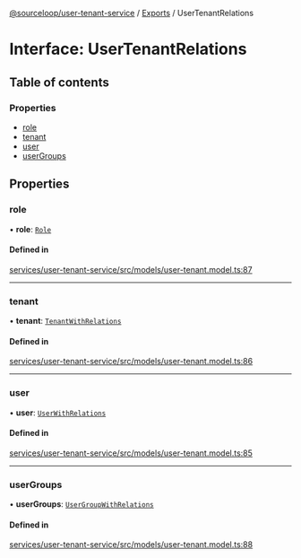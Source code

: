 [@sourceloop/user-tenant-service](../README.md) / [Exports](../modules.md) / UserTenantRelations

# Interface: UserTenantRelations

## Table of contents

### Properties

- [role](UserTenantRelations.md#role)
- [tenant](UserTenantRelations.md#tenant)
- [user](UserTenantRelations.md#user)
- [userGroups](UserTenantRelations.md#usergroups)

## Properties

### role

• **role**: [`Role`](../classes/Role.md)

#### Defined in

[services/user-tenant-service/src/models/user-tenant.model.ts:87](https://github.com/sourcefuse/loopback4-microservice-catalog/blob/b93c60ac7/services/user-tenant-service/src/models/user-tenant.model.ts#L87)

___

### tenant

• **tenant**: [`TenantWithRelations`](../modules.md#tenantwithrelations)

#### Defined in

[services/user-tenant-service/src/models/user-tenant.model.ts:86](https://github.com/sourcefuse/loopback4-microservice-catalog/blob/b93c60ac7/services/user-tenant-service/src/models/user-tenant.model.ts#L86)

___

### user

• **user**: [`UserWithRelations`](../modules.md#userwithrelations)

#### Defined in

[services/user-tenant-service/src/models/user-tenant.model.ts:85](https://github.com/sourcefuse/loopback4-microservice-catalog/blob/b93c60ac7/services/user-tenant-service/src/models/user-tenant.model.ts#L85)

___

### userGroups

• **userGroups**: [`UserGroupWithRelations`](../modules.md#usergroupwithrelations)

#### Defined in

[services/user-tenant-service/src/models/user-tenant.model.ts:88](https://github.com/sourcefuse/loopback4-microservice-catalog/blob/b93c60ac7/services/user-tenant-service/src/models/user-tenant.model.ts#L88)
